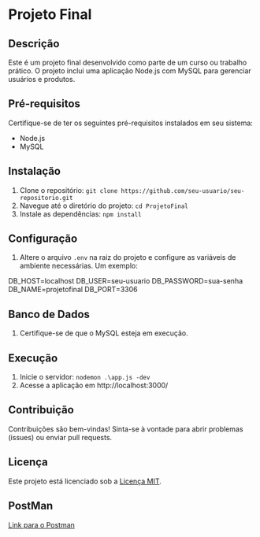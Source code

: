# Projeto Final

## Descrição
Este é um projeto final desenvolvido como parte de um curso ou trabalho prático. O projeto inclui uma aplicação Node.js com MySQL para gerenciar usuários e produtos.

## Pré-requisitos
Certifique-se de ter os seguintes pré-requisitos instalados em seu sistema:
- Node.js
- MySQL

## Instalação
1. Clone o repositório: `git clone https://github.com/seu-usuario/seu-repositorio.git`
2. Navegue até o diretório do projeto: `cd ProjetoFinal`
3. Instale as dependências: `npm install`

## Configuração
1. Altere o arquivo `.env` na raiz do projeto e configure as variáveis de ambiente necessárias. Um exemplo:

DB_HOST=localhost
DB_USER=seu-usuario
DB_PASSWORD=sua-senha
DB_NAME=projetofinal
DB_PORT=3306

## Banco de Dados
1. Certifique-se de que o MySQL esteja em execução.

## Execução
1. Inicie o servidor: `nodemon .\app.js -dev`
2. Acesse a aplicação em http://localhost:3000/

## Contribuição
Contribuições são bem-vindas! Sinta-se à vontade para abrir problemas (issues) ou enviar pull requests.

## Licença
Este projeto está licenciado sob a [Licença MIT](LICENSE).

## PostMan
[Link para o Postman](https://www.postman.com/lively-moon-837353/workspace/ada/folder/18751134-47de368b-db70-4ba9-9d60-edd83c3e1ea4?action=share&creator=18751134&ctx=documentation)

